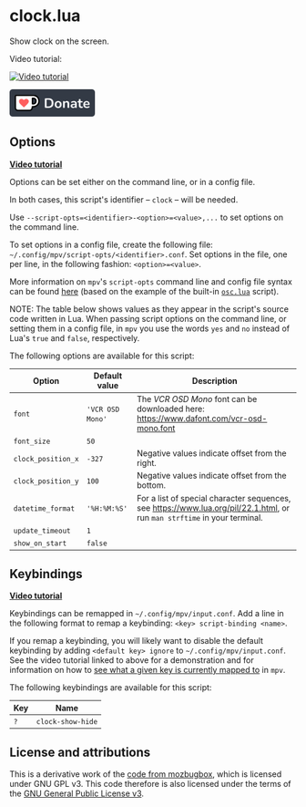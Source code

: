 # clock.lua

Show clock on the screen.

Video tutorial:

[![Video tutorial](https://img.youtube.com/vi/Pp3a5O5OI9U/0.jpg)](https://youtu.be/Pp3a5O5OI9U&t=3m36s)

<a href='https://ko-fi.com/linguisticmind'><img src='https://github.com/linguisticmind/linguisticmind/raw/master/res/kofi/kofi_donate_1.svg' alt='Support me on Ko-fi' height='48'></a>

## Options

[**Video tutorial**](https://youtu.be/rm1cSU88U2Y&t=6m01s)

Options can be set either on the command line, or in a config file.

In both cases, this script's identifier&nbsp;&ndash; `clock`&nbsp;&ndash; will be needed.

Use `--script-opts=<identifier>-<option>=<value>,...` to set options on the command line.

To set options in a config file, create the following file: `~/.config/mpv/script-opts/<identifier>.conf`. Set options in the file, one per line, in the following fashion: `<option>=<value>`.

More information on `mpv`'s `script-opts` command line and config file syntax can be found [here](https://mpv.io/manual/stable/#configuration) (based on the example of the built-in [`osc.lua`](https://github.com/mpv-player/mpv/blob/master/player/lua/osc.lua) script).

NOTE: The table below shows values as they appear in the script's source code written in Lua. When passing script options on the command line, or setting them in a config file, in `mpv` you use the words `yes` and `no` instead of Lua's `true` and `false`, respectively.

The following options are available for this script:

| Option | Default value | Description |
| --- | --- | --- |
| `font` | `'VCR OSD Mono'` | The _VCR OSD Mono_ font can be downloaded here: https://www.dafont.com/vcr-osd-mono.font |
| `font_size` | `50` |  |
| `clock_position_x` | `-327` | Negative values indicate offset from the right. |
| `clock_position_y` | `100` | Negative values indicate offset from the bottom. |
| `datetime_format` | `'%H:%M:%S'` | For a list of special character sequences, see https://www.lua.org/pil/22.1.html, or run `man strftime` in your terminal. |
| `update_timeout` | `1` |  |
| `show_on_start` | `false` |  |

## Keybindings

[**Video tutorial**](https://youtu.be/rm1cSU88U2Y&t=12m44s)

Keybindings can be remapped in `~/.config/mpv/input.conf`. Add a line in the following format to remap a keybinding: `<key> script-binding <name>`.

If you remap a keybinding, you will likely want to disable the default keybinding by adding `<default key> ignore` to `~/.config/mpv/input.conf`. See the video tutorial linked to above for a demonstration and for information on how to [see what a given key is currently mapped to](https://youtu.be/rm1cSU88U2Y&t=15m06s) in `mpv`.

The following keybindings are available for this script:

| Key | Name |
| --- | --- |
| `?` | `clock-show-hide` |

## License and attributions

This is a derivative work of the [code from mozbugbox](https://gitlab.com/mozbugbox/mpv-script-mozbugbox/-/blob/6c2e7f0ac2faa19563bf6f9d08d182371180758c/clock.lua), which is licensed under GNU GPL v3. This code therefore is also licensed under the terms of the [GNU General Public License v3](LICENSE).
